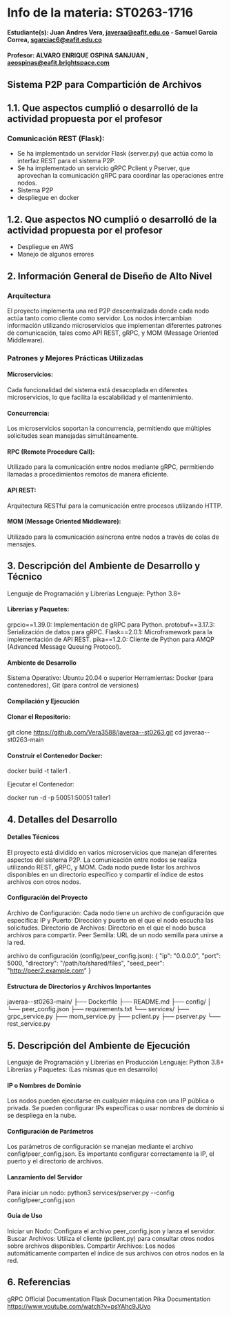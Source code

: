 # Info de la materia: ST0263-1716
#### Estudiante(s): Juan Andres Vera, javeraa@eafit.edu.co - Samuel Garcia Correa, sgarciac6@eafit.edu.co

#### Profesor: ALVARO ENRIQUE OSPINA SANJUAN , aeospinas@eafit.brightspace.com

## Sistema P2P para Compartición de Archivos
## 1.1. Que aspectos cumplió o desarrolló de la actividad propuesta por el profesor
### Comunicación REST (Flask):
- Se ha implementado un servidor Flask (server.py) que actúa como la interfaz REST para el sistema P2P.
- Se ha implementado un servicio gRPC Pclient y Pserver, que aprovechan la comunicación gRPC para coordinar las operaciones entre nodos.
- Sistema P2P
- despliegue en docker

## 1.2. Que aspectos NO cumplió o desarrolló de la actividad propuesta por el profesor
- Despliegue en AWS
- Manejo de algunos errores
## 2. Información General de Diseño de Alto Nivel
### Arquitectura
El proyecto implementa una red P2P descentralizada donde cada nodo actúa tanto como cliente como servidor. Los nodos intercambian información utilizando microservicios que implementan diferentes patrones de comunicación, tales como API REST, gRPC, y MOM (Message Oriented Middleware).

### Patrones y Mejores Prácticas Utilizadas
#### Microservicios:
 Cada funcionalidad del sistema está desacoplada en diferentes microservicios, lo que facilita la escalabilidad y el mantenimiento.

#### Concurrencia:
 Los microservicios soportan la concurrencia, permitiendo que múltiples solicitudes sean manejadas simultáneamente.

#### RPC (Remote Procedure Call):
 Utilizado para la comunicación entre nodos mediante gRPC, permitiendo llamadas a procedimientos remotos de manera eficiente.

#### API REST:
 Arquitectura RESTful para la comunicación entre procesos utilizando HTTP.

#### MOM (Message Oriented Middleware): 
Utilizado para la comunicación asíncrona entre nodos a través de colas de mensajes.

## 3. Descripción del Ambiente de Desarrollo y Técnico

Lenguaje de Programación y Librerías
Lenguaje: Python 3.8+

#### Librerías y Paquetes:
grpcio==1.39.0: Implementación de gRPC para Python.
protobuf==3.17.3: Serialización de datos para gRPC.
Flask==2.0.1: Microframework para la implementación de API REST.
pika==1.2.0: Cliente de Python para AMQP (Advanced Message Queuing Protocol).

#### Ambiente de Desarrollo
Sistema Operativo: Ubuntu 20.04 o superior
Herramientas: Docker (para contenedores), Git (para control de versiones)

#### Compilación y Ejecución
#### Clonar el Repositorio:
git clone <https://github.com/Vera3588/javeraa--st0263.git>
cd javeraa--st0263-main

#### Construir el Contenedor Docker:

docker build -t taller1 .

Ejecutar el Contenedor:

docker run -d -p 50051:50051 taller1

## 4. Detalles del Desarrollo
#### Detalles Técnicos

El proyecto está dividido en varios microservicios que manejan diferentes aspectos del sistema P2P. La comunicación entre nodos se realiza utilizando REST, gRPC, y MOM. Cada nodo puede listar los archivos disponibles en un directorio específico y compartir el índice de estos archivos con otros nodos.

#### Configuración del Proyecto
Archivo de Configuración: Cada nodo tiene un archivo de configuración que especifica:
IP y Puerto: Dirección y puerto en el que el nodo escucha las solicitudes.
Directorio de Archivos: Directorio en el que el nodo busca archivos para compartir.
Peer Semilla: URL de un nodo semilla para unirse a la red.

archivo de configuración (config/peer_config.json):
{
    "ip": "0.0.0.0",
    "port": 5000,
    "directory": "/path/to/shared/files",
    "seed_peer": "http://peer2.example.com"
}


#### Estructura de Directorios y Archivos Importantes

javeraa--st0263-main/
├── Dockerfile
├── README.md
├── config/
│   └── peer_config.json
├── requirements.txt
└── services/
    ├── grpc_service.py
    ├── mom_service.py
    ├── pclient.py
    ├── pserver.py
    └── rest_service.py

## 5. Descripción del Ambiente de Ejecución

Lenguaje de Programación y Librerías en Producción
Lenguaje: Python 3.8+
Librerías y Paquetes: (Las mismas que en desarrollo)

#### IP o Nombres de Dominio
Los nodos pueden ejecutarse en cualquier máquina con una IP pública o privada. Se pueden configurar IPs específicas o usar nombres de dominio si se despliega en la nube.

#### Configuración de Parámetros
Los parámetros de configuración se manejan mediante el archivo config/peer_config.json. Es importante configurar correctamente la IP, el puerto y el directorio de archivos.

#### Lanzamiento del Servidor
Para iniciar un nodo:
python3 services/pserver.py --config config/peer_config.json

#### Guía de Uso
Iniciar un Nodo: Configura el archivo peer_config.json y lanza el servidor.
Buscar Archivos: Utiliza el cliente (pclient.py) para consultar otros nodos sobre archivos disponibles.
Compartir Archivos: Los nodos automáticamente comparten el índice de sus archivos con otros nodos en la red.

## 6. Referencias
gRPC Official Documentation
Flask Documentation
Pika Documentation
https://www.youtube.com/watch?v=psYAhc9JUyo

